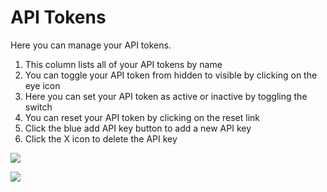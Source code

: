 # API Tokens

Here you can manage your API tokens.

1. This column lists all of your API tokens by name
2. You can toggle your API token from hidden to visible by clicking on the eye icon
3. Here you can set your API token as active or inactive by toggling the switch
4. You can reset your API token by clicking on the reset link
5. Click the blue add API key button to add a new API key
6. Click the X icon to delete the API key

<a href="../../../images/api.jpg" target="_blank"><img src="../../../images/api.jpg" style="margin: auto; display: block"></a>

<a href="../../../images/api2.jpg" target="_blank"><img src="../../../images/api2.jpg" style="margin: auto; display: block"></a>
